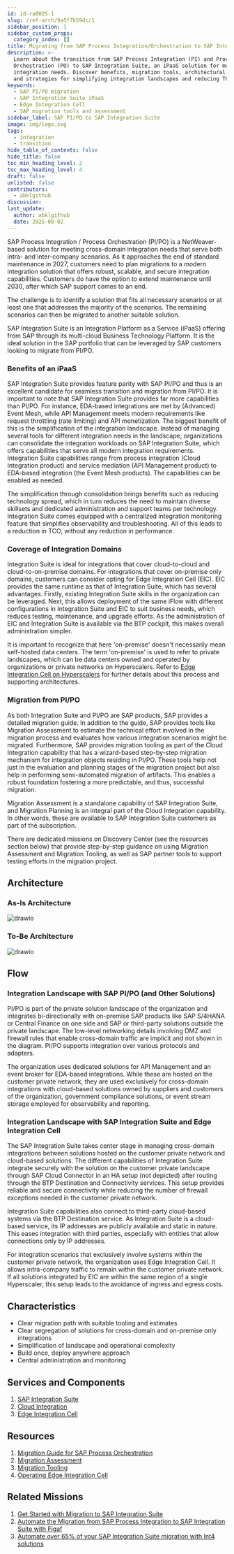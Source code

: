 ```yaml
---
id: id-ra0025-1
slug: /ref-arch/9a5f7b59dc/1
sidebar_position: 1
sidebar_custom_props:
  category_index: []
title: Migrating from SAP Process Integration/Orchestration to SAP Integration Suite
description: >-
  Learn about the transition from SAP Process Integration (PI) and Process
  Orchestration (PO) to SAP Integration Suite, an iPaaS solution for modern
  integration needs. Discover benefits, migration tools, architectural shifts,
  and strategies for simplifying integration landscapes and reducing TCO.
keywords:
  - SAP PI/PO migration
  - SAP Integration Suite iPaaS
  - Edge Integration Cell
  - SAP migration tools and assessment
sidebar_label: SAP PI/PO to SAP Integration Suite
image: img/logo.svg
tags:
  - integration
  - transition
hide_table_of_contents: false
hide_title: false
toc_min_heading_level: 2
toc_max_heading_level: 4
draft: false
unlisted: false
contributors:
  - abklgithub
discussion: 
last_update:
  author: abklgithub
  date: 2025-08-02
---
```


SAP Process Integration / Process Orchestration (PI/PO) is a NetWeaver-based solution for meeting cross-domain integration needs that serve both intra- and inter-company scenarios. As it approaches the end of standard maintenance in 2027, customers need to plan migrations to a modern integration solution that offers robust, scalable, and secure integration capabilities. Customers do have the option to extend maintenance until 2030, after which SAP support comes to an end.

The challenge is to identify a solution that fits all necessary scenarios or at least one that addresses the majority of the scenarios. The remaining scenarios can then be migrated to another suitable solution.

SAP Integration Suite is an Integration Platform as a Service (iPaaS) offering from SAP through its multi-cloud Business Technology Platform. It is the ideal solution in the SAP portfolio that can be leveraged by SAP customers looking to migrate from PI/PO.

### Benefits of an iPaaS
SAP Integration Suite provides feature parity with SAP PI/PO and thus is an excellent candidate for seamless transition and migration from PI/PO. It is important to note that SAP Integration Suite provides far more capabilities than PI/PO. For instance, EDA-based integrations are met by (Advanced) Event Mesh, while API Management meets modern requirements like request throttling (rate limiting) and API monetization. The biggest benefit of this is the simplification of the integration landscape. Instead of managing several tools for different integration needs in the landscape, organizations can consolidate the integration workloads on SAP Integration Suite, which offers capabilities that serve all modern integration requirements. Integration Suite capabilities range from process integration (Cloud Integration product) and service mediation (API Management product) to EDA-based integration (the Event Mesh products). The capabilities can be enabled as needed.

The simplification through consolidation brings benefits such as reducing technology spread, which in turn reduces the need to maintain diverse skillsets and dedicated administration and support teams per technology. Integration Suite comes equipped with a centralized integration monitoring feature that simplifies observability and troubleshooting. All of this leads to a reduction in TCO, without any reduction in performance.

### Coverage of Integration Domains
Integration Suite is ideal for integrations that cover cloud-to-cloud and cloud-to-on-premise domains. For integrations that cover on-premise only domains, customers can consider opting for Edge Integration Cell (EIC). EIC provides the same runtime as that of Integration Suite, which has several advantages. Firstly, existing Integration Suite skills in the organization can be leveraged. Next, this allows deployment of the same iFlow with different configurations in Integration Suite and EIC to suit business needs, which reduces testing, maintenance, and upgrade efforts. As the administration of EIC and Integration Suite is available via the BTP cockpit, this makes overall administration simpler.

It is important to recognize that here 'on-premise' doesn't necessarily mean self-hosted data centers. The term 'on-premise' is used to refer to private landscapes, which can be data centers owned and operated by organizations or private networks on Hyperscalers. Refer to [Edge Integration Cell on Hyperscalers](https://architecture.learning.sap.com/docs/ref-arch/263f576c90) for further details about this process and supporting architectures.

### Migration from PI/PO
As both Integration Suite and PI/PO are SAP products, SAP provides a detailed migration guide. In addition to the guide, SAP provides tools like Migration Assessment to estimate the technical effort involved in the migration process and evaluates how various integration scenarios might be migrated. Furthermore, SAP provides migration tooling as part of the Cloud Integration capability that has a wizard-based step-by-step migration mechanism for integration objects residing in PI/PO. These tools help not just in the evaluation and planning stages of the migration project but also help in performing semi-automated migration of artifacts. This enables a robust foundation fostering a more predictable, and thus, successful migration.

Migration Assessment is a standalone capability of SAP Integration Suite, and Migration Planning is an integral part of the Cloud Integration capability. In other words, these are available to SAP Integration Suite customers as part of the subscription.

There are dedicated missions on Discovery Center (see the resources section below) that provide step-by-step guidance on using Migration Assessment and Migration Tooling, as well as SAP partner tools to support testing efforts in the migration project.

## Architecture

### As-Is Architecture
![drawio](drawio/sap_architecture_center_is_eic_pre.drawio)

### To-Be Architecture
![drawio](drawio/sap_architecture_center_is_eic_post.drawio)

## Flow

### Integration Landscape with SAP PI/PO (and Other Solutions)

PI/PO is part of the private solution landscape of the organization and integrates bi-directionally with on-premise SAP products like SAP S/4HANA or Central Finance on one side and SAP or third-party solutions  outside the private landscape. The low-level networking details involving DMZ and firewall rules that enable cross-domain traffic are implicit and not shown in the diagram. PI/PO supports integration over various protocols and adapters.

The organization uses dedicated solutions for API Management and an event broker for EDA-based integrations. While these are hosted on the customer private network, they are used exclusively for cross-domain integrations with cloud-based solutions owned by suppliers and customers of the organization, government compliance solutions, or event stream storage employed for observability and reporting.

### Integration Landscape with SAP Integration Suite and Edge Integration Cell

The SAP Integration Suite takes center stage in managing cross-domain integrations between solutions hosted on the customer private network and cloud-based solutions. The different capabilities of Integration Suite integrate securely with the solution on the customer private landscape through SAP Cloud Connector in an HA setup (not depicted) after routing through the BTP Destination and Connectivity services. This setup provides reliable and secure connectivity while reducing the number of firewall exceptions needed in the customer private network.

Integration Suite capabilities also connect to third-party cloud-based systems via the BTP Destination service. As Integration Suite is a cloud-based service, its IP addresses are publicly available and static in nature. This eases integration with third parties, especially with entities that allow connections only by IP addresses.

For integration scenarios that exclusively involve systems within the customer private network, the organization uses Edge Integration Cell. It allows intra-company traffic to remain within the customer private network. If all solutions integrated by EIC are within the same region of a single Hyperscaler, this setup leads to the avoidance of ingress and egress costs.

## Characteristics

- Clear migration path with suitable tooling and estimates
- Clear segregation of solutions for cross-domain and on-premise only integrations
- Simplification of landscape and operational complexity
- Build once, deploy anywhere approach
- Central administration and monitoring

## Services and Components

1. [SAP Integration Suite](https://discovery-center.cloud.sap/serviceCatalog/integration-suite?]region=all)
2. [Cloud Integration](https://help.sap.com/viewer/368c481cd6954bdfa5d0435479fd4eaf/Cloud/en-US/9af2f05c7eb04457aee5906fd8553e00.html)
3. [Edge Integration Cell](https://help.sap.com/docs/integration-suite/sap-integration-suite/what-is-sap-integration-suite-edge-integration-cell)

## Resources

1. [Migration Guide for SAP Process Orchestration](https://help.sap.com/docs/migration-guide-po/migration-guide-for-sap-process-orchestration/migration-guide-sap-process-orchestration)
2. [Migration Assessment](https://help.sap.com/docs/integration-suite/sap-integration-suite/migration-assessment)
3. [Migration Tooling](https://help.sap.com/docs/integration-suite/sap-integration-suite/migration-tooling)
4. [Operating Edge Integration Cell](https://help.sap.com/docs/integration-suite/sap-integration-suite/operating-edge-integration-cell)

## Related Missions

1. [Get Started with Migration to SAP Integration Suite](https://discovery-center.cloud.sap/missiondetail/4408/4694/)
2. [Automate the Migration from SAP Process Integration to SAP Integration Suite with Figaf](https://discovery-center.cloud.sap/missiondetail/3717/3760/)
3. [Automate over 65% of your SAP Integration Suite migration with Int4 solutions](https://discovery-center.cloud.sap/missiondetail/4196/4449/)